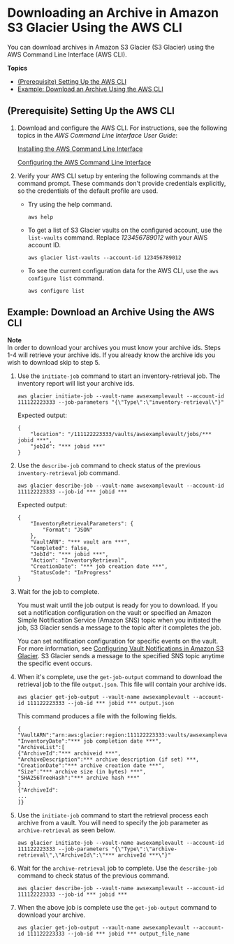 # Downloading an Archive in Amazon S3 Glacier Using the AWS CLI<a name="downloading-an-archive-using-cli"></a>

You can download archives in Amazon S3 Glacier \(S3 Glacier\) using the AWS Command Line Interface \(AWS CLI\)\.

**Topics**
+ [\(Prerequisite\) Setting Up the AWS CLI](#Creating-Vaults-CLI-Setup)
+ [Example: Download an Archive Using the AWS CLI](#Downloading-Archives-CLI-Implementation)

## \(Prerequisite\) Setting Up the AWS CLI<a name="Creating-Vaults-CLI-Setup"></a>

1. Download and configure the AWS CLI\. For instructions, see the following topics in the *AWS Command Line Interface User Guide*: 

    [Installing the AWS Command Line Interface](https://docs.aws.amazon.com/cli/latest/userguide/installing.html) 

   [Configuring the AWS Command Line Interface](https://docs.aws.amazon.com/cli/latest/userguide/cli-chap-getting-started.html)

1. Verify your AWS CLI setup by entering the following commands at the command prompt\. These commands don't provide credentials explicitly, so the credentials of the default profile are used\.
   + Try using the help command\.

     ```
     aws help
     ```
   + To get a list of S3 Glacier vaults on the configured account, use the `list-vaults` command\. Replace *123456789012* with your AWS account ID\.

     ```
     aws glacier list-vaults --account-id 123456789012
     ```
   + To see the current configuration data for the AWS CLI, use the `aws configure list` command\.

     ```
     aws configure list
     ```

## Example: Download an Archive Using the AWS CLI<a name="Downloading-Archives-CLI-Implementation"></a>
**Note**  
In order to download your archives you must know your archive ids\. Steps 1\-4 will retrieve your archive ids\. If you already know the archive ids you wish to download skip to step 5\.

1. Use the `initiate-job` command to start an inventory\-retrieval job\. The inventory report will list your archive ids\.

   ```
   aws glacier initiate-job --vault-name awsexamplevault --account-id 111122223333 --job-parameters "{\"Type\":\"inventory-retrieval\"}"
   ```

    Expected output:

   ```
   {
       "location": "/111122223333/vaults/awsexamplevault/jobs/*** jobid ***", 
       "jobId": "*** jobid ***"
   }
   ```

1. Use the `describe-job` command to check status of the previous `inventory-retrieval` job command\.

   ```
   aws glacier describe-job --vault-name awsexamplevault --account-id 111122223333 --job-id *** jobid ***
   ```

    Expected output:

   ```
   {
       "InventoryRetrievalParameters": {
           "Format": "JSON"
       }, 
       "VaultARN": "*** vault arn ***", 
       "Completed": false, 
       "JobId": "*** jobid ***", 
       "Action": "InventoryRetrieval", 
       "CreationDate": "*** job creation date ***", 
       "StatusCode": "InProgress"
   }
   ```

1. Wait for the job to complete\.

   You must wait until the job output is ready for you to download\. If you set a notification configuration on the vault or specified an Amazon Simple Notification Service \(Amazon SNS\) topic when you initiated the job, S3 Glacier sends a message to the topic after it completes the job\. 

   You can set notification configuration for specific events on the vault\. For more information, see [Configuring Vault Notifications in Amazon S3 Glacier](configuring-notifications.md)\. S3 Glacier sends a message to the specified SNS topic anytime the specific event occurs\.

1. When it's complete, use the `get-job-output` command to download the retrieval job to the file `output.json`\. This file will contain your archive ids\. 

   ```
   aws glacier get-job-output --vault-name awsexamplevault --account-id 111122223333 --job-id *** jobid *** output.json
   ```

   This command produces a file with the following fields\.

   ```
   {
   "VaultARN":"arn:aws:glacier:region:111122223333:vaults/awsexamplevault",
   "InventoryDate":"*** job completion date ***",
   "ArchiveList":[
   {"ArchiveId":"*** archiveid ***",
   "ArchiveDescription":*** archive description (if set) ***,
   "CreationDate":"*** archive creation date ***",
   "Size":"*** archive size (in bytes) ***",
   "SHA256TreeHash":"*** archive hash ***"
   }
   {"ArchiveId":
   ...
   ]}
   ```

1. Use the `initiate-job` command to start the retrieval process each archive from a vault\. You will need to specify the job parameter as `archive-retrieval` as seen below\.

   ```
   aws glacier initiate-job --vault-name awsexamplevault --account-id 111122223333 --job-parameters "{\"Type\":\"archive-retrieval\",\"ArchiveId\":\"*** archiveId ***\"}"
   ```

1. Wait for the `archive-retrieval` job to complete\. Use the `describe-job` command to check status of the previous command\.

   ```
   aws glacier describe-job --vault-name awsexamplevault --account-id 111122223333 --job-id *** jobid ***
   ```

1. When the above job is complete use the `get-job-output` command to download your archive\.

   ```
   aws glacier get-job-output --vault-name awsexamplevault --account-id 111122223333 --job-id *** jobid *** output_file_name
   ```